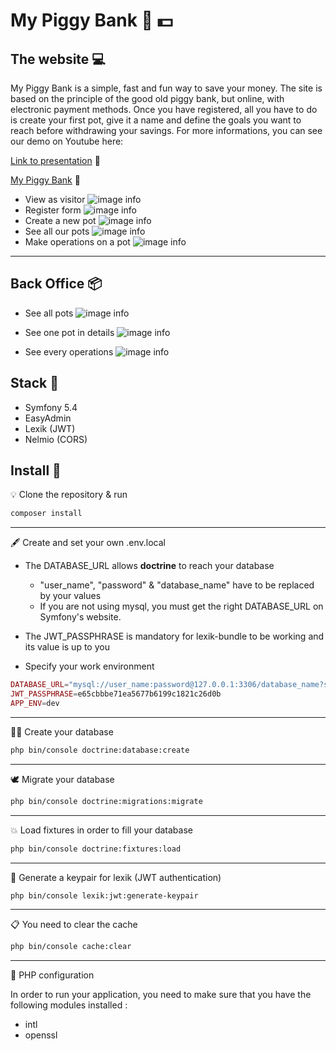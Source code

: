 # My Piggy Bank :pig: :dollar:

## The website :computer:
My Piggy Bank is a simple, fast and fun way to save your money. The site is based on the principle of the good old piggy bank, but online, with electronic payment methods. Once you have registered, all you have to do is create your first pot, give it a name and define the goals you want to reach before withdrawing your savings.
For more informations, you can see our demo on Youtube here:

[Link to presentation](https://youtu.be/1bJ_6vi__1s?t=2458) :movie_camera:

[My Piggy Bank](http://mypiggybank.surge.sh/) :pig_nose:
- View as visitor
![image info](./screenshots/piggySC.png)
- Register form
![image info](./screenshots/piggySC2.png)
- Create a new pot
![image info](./screenshots/piggySC3.png)
- See all our pots
![image info](./screenshots/piggySC4.png)
- Make operations on a pot
![image info](./screenshots/piggySC5.png)
---

## Back Office :package:
- See all pots
![image info](./screenshots/piggyBOSC.png)

- See one pot in details
![image info](./screenshots/piggyBOSC2.png)

- See every operations
![image info](./screenshots/piggyBOSC3.png)

## Stack :wrench:
- Symfony 5.4
- EasyAdmin
- Lexik (JWT)
- Nelmio (CORS)

## Install :hammer:

 :bulb: Clone the repository & run

```bash
composer install
```

---

 :fountain_pen: Create and set your own .env.local

* The DATABASE_URL allows __doctrine__ to reach your database

  * "user_name", "password" & "database_name" have to be replaced by your values
  * If you are not using mysql, you must get the right DATABASE_URL on Symfony's website.

* The JWT_PASSPHRASE is mandatory for lexik-bundle to be working and its value is up to you
* Specify your work environment

```php
DATABASE_URL="mysql://user_name:password@127.0.0.1:3306/database_name?serverVersion=mariadb-10.3.25"
JWT_PASSPHRASE=e65cbbbe71ea5677b6199c1821c26d0b
APP_ENV=dev
```

---

 :genie_man: Create your database

```bash
php bin/console doctrine:database:create
```

---

 :dove: Migrate your database

```bash
php bin/console doctrine:migrations:migrate
```

---

 :boom: Load fixtures in order to fill your database

```bash
php bin/console doctrine:fixtures:load
```

---

 :key: Generate a keypair for lexik (JWT authentication)

```bash
php bin/console lexik:jwt:generate-keypair
```

---

 :clipboard: You need to clear the cache

```bash
php bin/console cache:clear
```

---

 :toolbox: PHP configuration

In order to run your application, you need to make sure that you have the following modules installed :

* intl
* openssl
